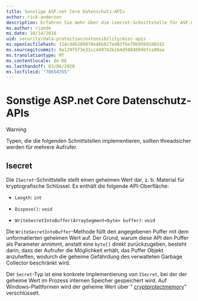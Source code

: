 ```yaml
---
title: Sonstige ASP.net Core Datenschutz-APIs
author: rick-anderson
description: Erfahren Sie mehr über die isecret-Schnittstelle für ASP.net Core Datenschutz.
ms.author: riande
ms.date: 10/14/2016
uid: security/data-protection/extensibility/misc-apis
ms.openlocfilehash: 114cdd6209970e46b827e403fbe79b95692d0242
ms.sourcegitcommit: 9a129f5f3e31cc449742b164d5004894bfca90aa
ms.translationtype: MT
ms.contentlocale: de-DE
ms.lasthandoff: 03/06/2020
ms.locfileid: "78654355"
---
```

# <a name="miscellaneous-aspnet-core-data-protection-apis"></a>Sonstige ASP.net Core Datenschutz-APIs

<a name="data-protection-extensibility-mics-apis"></a>

>[!WARNING]
> Typen, die die folgenden Schnittstellen implementieren, sollten threadsicher werden für mehrere Aufrufer.

## <a name="isecret"></a>Isecret

Die `ISecret`-Schnittstelle stellt einen geheimen Wert dar, z. b. Material für kryptografische Schlüssel. Es enthält die folgende API-Oberfläche:

* `Length`: `int`

* `Dispose()`: `void`

* `WriteSecretIntoBuffer(ArraySegment<byte> buffer)`: `void`

Die `WriteSecretIntoBuffer`-Methode füllt den angegebenen Puffer mit dem unformatierten geheimen Wert auf. Der Grund, warum diese API den Puffer als Parameter annimmt, anstatt eine `byte[]` direkt zurückzugeben, besteht darin, dass der Aufrufer die Möglichkeit erhält, das Puffer Objekt anzuheften, wodurch die geheime Gefährdung des verwalteten Garbage Collector beschränkt wird.

Der `Secret`-Typ ist eine konkrete Implementierung von `ISecret`, bei der der geheime Wert im Prozess internen Speicher gespeichert wird. Auf Windows-Plattformen wird der geheime Wert über " [cryptprotectmemory](https://msdn.microsoft.com/library/windows/desktop/aa380262(v=vs.85).aspx)" verschlüsselt.
